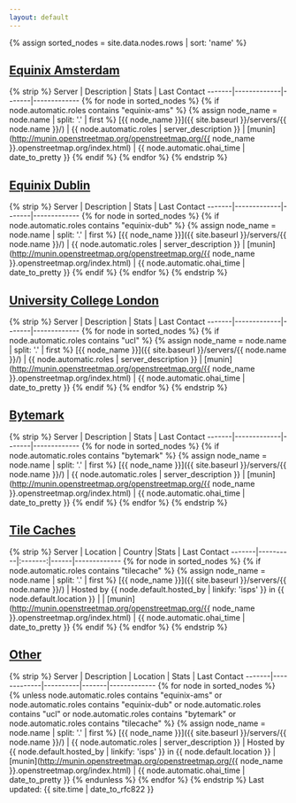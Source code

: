 ```yaml
---
layout: default
---
```


{% assign sorted_nodes = site.data.nodes.rows | sort: 'name' %}

## [Equinix Amsterdam](#equinix-amsterdam)

{% strip %}
Server | Description | Stats | Last Contact
-------|-------------|-------|-------------
{% for node in sorted_nodes %}
{% if node.automatic.roles contains "equinix-ams" %}
{% assign node_name = node.name | split: '.' | first %}
[{{ node_name }}]({{ site.baseurl }}/servers/{{ node.name }}/) | {{ node.automatic.roles | server_description }} | [munin](http://munin.openstreetmap.org/openstreetmap.org/{{ node_name }}.openstreetmap.org/index.html) | {{ node.automatic.ohai_time | date_to_pretty }}
{% endif %}
{% endfor %}
{% endstrip %}

## [Equinix Dublin](#equinix-dublin)

{% strip %}
Server | Description | Stats | Last Contact
-------|-------------|-------|-------------
{% for node in sorted_nodes %}
{% if node.automatic.roles contains "equinix-dub" %}
{% assign node_name = node.name | split: '.' | first %}
[{{ node_name }}]({{ site.baseurl }}/servers/{{ node.name }}/) | {{ node.automatic.roles | server_description }} | [munin](http://munin.openstreetmap.org/openstreetmap.org/{{ node_name }}.openstreetmap.org/index.html) | {{ node.automatic.ohai_time | date_to_pretty }}
{% endif %}
{% endfor %}
{% endstrip %}

## [University College London](#university-college-london)

{% strip %}
Server | Description | Stats | Last Contact
-------|-------------|-------|-------------
{% for node in sorted_nodes %}
{% if node.automatic.roles contains "ucl" %}
{% assign node_name = node.name | split: '.' | first %}
[{{ node_name }}]({{ site.baseurl }}/servers/{{ node.name }}/) | {{ node.automatic.roles | server_description }} | [munin](http://munin.openstreetmap.org/openstreetmap.org/{{ node_name }}.openstreetmap.org/index.html) | {{ node.automatic.ohai_time | date_to_pretty }}
{% endif %}
{% endfor %}
{% endstrip %}

## [Bytemark](#bytemark)

{% strip %}
Server | Description | Stats | Last Contact
-------|-------------|-------|-------------
{% for node in sorted_nodes %}
{% if node.automatic.roles contains "bytemark" %}
{% assign node_name = node.name | split: '.' | first %}
[{{ node_name }}]({{ site.baseurl }}/servers/{{ node.name }}/) | {{ node.automatic.roles | server_description }} | [munin](http://munin.openstreetmap.org/openstreetmap.org/{{ node_name }}.openstreetmap.org/index.html) | {{ node.automatic.ohai_time | date_to_pretty }}
{% endif %}
{% endfor %}
{% endstrip %}

## [Tile Caches](#tile-caches)

{% strip %}
Server | Location | Country |Stats | Last Contact
-------|----------|:-------:|------|-------------
{% for node in sorted_nodes %}
{% if node.automatic.roles contains "tilecache" %}
{% assign node_name = node.name | split: '.' | first %}
[{{ node_name }}]({{ site.baseurl }}/servers/{{ node.name }}/) | Hosted by {{ node.default.hosted_by | linkify: 'isps' }} in {{ node.default.location }} | <span class="flag-icon flag-icon-{{ node.override.country }}"></span> | [munin](http://munin.openstreetmap.org/openstreetmap.org/{{ node_name }}.openstreetmap.org/index.html) | {{ node.automatic.ohai_time | date_to_pretty }}
{% endif %}
{% endfor %}
{% endstrip %}


## [Other](#other)

{% strip %}
Server | Description | Location | Stats | Last Contact
-------|-------------|----------|-------|-------------
{% for node in sorted_nodes %}
{% unless node.automatic.roles contains "equinix-ams" or node.automatic.roles contains "equinix-dub" or node.automatic.roles contains "ucl" or node.automatic.roles contains "bytemark" or node.automatic.roles contains "tilecache" %}
{% assign node_name = node.name | split: '.' | first %}
[{{ node_name }}]({{ site.baseurl }}/servers/{{ node.name }}/) | {{ node.automatic.roles | server_description }} | Hosted by {{ node.default.hosted_by | linkify: 'isps' }} in {{ node.default.location }} | [munin](http://munin.openstreetmap.org/openstreetmap.org/{{ node_name }}.openstreetmap.org/index.html) | {{ node.automatic.ohai_time | date_to_pretty }}
{% endunless %}
{% endfor %}
{% endstrip %}
Last updated: {{ site.time | date_to_rfc822 }}
